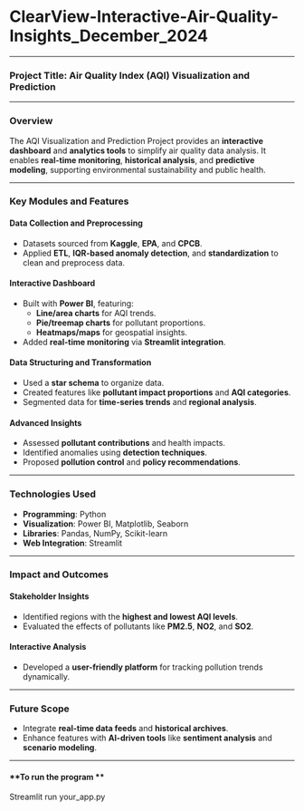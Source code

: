 # ClearView-Interactive-Air-Quality-Insights_December_2024

---

### **Project Title**: **Air Quality Index (AQI) Visualization and Prediction**

---

### **Overview**  
The AQI Visualization and Prediction Project provides an **interactive dashboard** and **analytics tools** to simplify air quality data analysis. It enables **real-time monitoring**, **historical analysis**, and **predictive modeling**, supporting environmental sustainability and public health.

---

### **Key Modules and Features**

#### **Data Collection and Preprocessing**  
- Datasets sourced from **Kaggle**, **EPA**, and **CPCB**.  
- Applied **ETL**, **IQR-based anomaly detection**, and **standardization** to clean and preprocess data.

#### **Interactive Dashboard**  
- Built with **Power BI**, featuring:  
  - **Line/area charts** for AQI trends.  
  - **Pie/treemap charts** for pollutant proportions.  
  - **Heatmaps/maps** for geospatial insights.  
- Added **real-time monitoring** via **Streamlit integration**.

#### **Data Structuring and Transformation**  
- Used a **star schema** to organize data.  
- Created features like **pollutant impact proportions** and **AQI categories**.  
- Segmented data for **time-series trends** and **regional analysis**.

#### **Advanced Insights**  
- Assessed **pollutant contributions** and health impacts.  
- Identified anomalies using **detection techniques**.  
- Proposed **pollution control** and **policy recommendations**.

---

### **Technologies Used**  
- **Programming**: Python  
- **Visualization**: Power BI, Matplotlib, Seaborn  
- **Libraries**: Pandas, NumPy, Scikit-learn  
- **Web Integration**: Streamlit  

---

### **Impact and Outcomes**

#### **Stakeholder Insights**  
- Identified regions with the **highest and lowest AQI levels**.  
- Evaluated the effects of pollutants like **PM2.5**, **NO2**, and **SO2**.  

#### **Interactive Analysis**  
- Developed a **user-friendly platform** for tracking pollution trends dynamically.

---

### **Future Scope**  
- Integrate **real-time data feeds** and **historical archives**.  
- Enhance features with **AI-driven tools** like **sentiment analysis** and **scenario modeling**.

---
#### **To run the program **
 Streamlit run your_app.py


 

